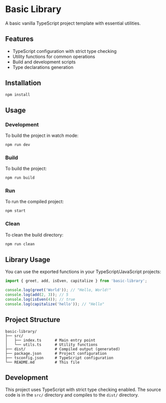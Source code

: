 # Basic Library

A basic vanilla TypeScript project template with essential utilities.

## Features

- TypeScript configuration with strict type checking
- Utility functions for common operations
- Build and development scripts
- Type declarations generation

## Installation

```bash
npm install
```

## Usage

### Development

To build the project in watch mode:

```bash
npm run dev
```

### Build

To build the project:

```bash
npm run build
```

### Run

To run the compiled project:

```bash
npm start
```

### Clean

To clean the build directory:

```bash
npm run clean
```

## Library Usage

You can use the exported functions in your TypeScript/JavaScript projects:

```typescript
import { greet, add, isEven, capitalize } from 'basic-library';

console.log(greet('World')); // "Hello, World!"
console.log(add(2, 3)); // 5
console.log(isEven(4)); // true
console.log(capitalize('hello')); // "Hello"
```

## Project Structure

```
basic-library/
├── src/
│   ├── index.ts      # Main entry point
│   └── utils.ts      # Utility functions
├── dist/             # Compiled output (generated)
├── package.json      # Project configuration
├── tsconfig.json     # TypeScript configuration
└── README.md         # This file
```

## Development

This project uses TypeScript with strict type checking enabled. The source code is in the `src/` directory and compiles to the `dist/` directory. 